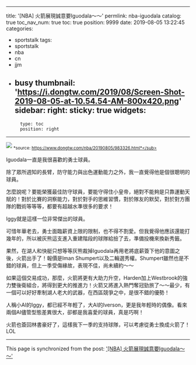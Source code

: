 
---
title: '[NBA] 火箭展現誠意要Iguodala～～'
permlink: nba-iguodala
catalog: true
toc_nav_num: true
toc: true
position: 9999
date: 2019-08-05 13:22:45
categories:
- sportstalk
tags:
- sportstalk
- nba
- cn
- jjm
- busy
thumbnail: 'https://i.dongtw.com/2019/08/Screen-Shot-2019-08-05-at-10.54.54-AM-800x420.png'
sidebar:
    right:
        sticky: true
widgets:
    -
        type: toc
        position: right
---


![](https://i.dongtw.com/2019/08/Screen-Shot-2019-08-05-at-10.54.54-AM-800x420.png)
<sub>*source: https://www.dongtw.com/nba/20190805/983326.html*</sub>

Iguodala一直是我很喜歡的勇士球員。

除了眾所週知的長臂，防守能力與出色運動能力之外，我一直覺得他是個很聰明的球員。

怎麼說呢？要能榮獲最佳防守球員，要能守得住小皇帝，絕對不能夠是只靠運動天賦的！對於比賽的洞察能力，對於對手的思維習慣，對於隊友的默契，對於對方團隊的戰術等等等，都要有超越水準很多的要求！

Iggy就是這樣一位非常傑出的球員。

可惜年華老去，勇士面臨薪資上限的限制，也不得不割愛。但我覺得他應該還能打幾年的，所以被灰熊這支進入重建階段的球隊給撿了去，準備投機來換新秀籤。

果然，在湖人和快艇只想等等灰熊裁掉Iguodala再用老將底薪簽下他的意圖之後，火箭出手了！報價是Iman Shumpert以及二輪選秀權。Shumpert雖然也是不錯的球員，但上一季受傷緣故，表現不佳，尚未續約～～

如果這個交易成功，那麼，火箭將更有大助力升空，Harden加上Westbrook的強力雙後衛組合，將得到更大的推進力！火箭又將進入熱門奪冠勁旅了～～最少，有一個可以好好牽制湖人老大的武器，在西區競爭之中，是很不錯的優勢！

人稱小AI的Iggy，都已經不年輕了，大AI的Iverson，更是我年輕時的偶像。看來兩個AI儘管型態差異很大，卻都是我喜愛的球員，真是巧啊！

火箭也簽回林書豪好了，這樣我下一季的支持球隊，可以考慮從勇士換成火箭了！LOL

- - -

This page is synchronized from the post: ['[NBA] 火箭展現誠意要Iguodala～～'](https://steemit.com/@deanliu/nba-iguodala)
